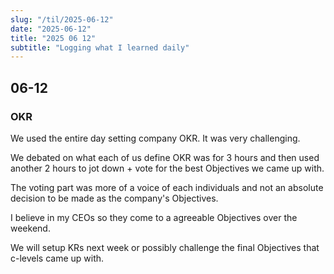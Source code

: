 ```yaml
---
slug: "/til/2025-06-12"
date: "2025-06-12"
title: "2025 06 12"
subtitle: "Logging what I learned daily"
---
```


## 06-12

### OKR

We used the entire day setting company OKR. It was very challenging.

We debated on what each of us define OKR was for 3 hours and then used another 2 hours to jot down + vote for the best Objectives we came up with.

The voting part was more of a voice of each individuals and not an absolute decision to be made as the company's Objectives.

I believe in my CEOs so they come to a agreeable Objectives over the weekend.

We will setup KRs next week or possibly challenge the final Objectives that c-levels came up with.

